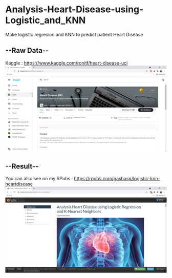 # Analysis-Heart-Disease-using-Logistic_and_KNN
Make logistic regresion and KNN to predict patient Heart Disease

## --Raw Data--
Kaggle : https://www.kaggle.com/ronitf/heart-disease-uci
<img src="https://github.com/gashasp/Analysis-Heart-Disease-using-Logistic_and_KNN/blob/main/Capture.JPG">

## --Result--
You can also see on my RPubs : https://rpubs.com/gashasp/logistic-knn-heartdisease
<img src="https://github.com/gashasp/Analysis-Heart-Disease-using-Logistic_and_KNN/blob/main/Capturee.JPG">
